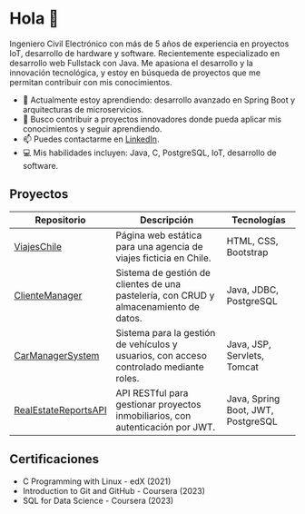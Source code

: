 # Hola 👋

Ingeniero Civil Electrónico con más de 5 años de experiencia en proyectos IoT, 
desarrollo de hardware y software. Recientemente especializado en desarrollo web 
Fullstack con Java. Me apasiona el desarrollo y la innovación tecnológica, y 
estoy en búsqueda de proyectos que me permitan contribuir con mis conocimientos.

- 🌱 Actualmente estoy aprendiendo: desarrollo avanzado en Spring Boot y arquitecturas de microservicios.
- 💼 Busco contribuir a proyectos innovadores donde pueda aplicar mis conocimientos y seguir aprendiendo.
- 📫 Puedes contactarme en [LinkedIn](https://www.linkedin.com/in/asmitmans).
- 💻 Mis habilidades incluyen: Java, C, PostgreSQL, IoT, desarrollo de software.

## Proyectos

| Repositorio              | Descripción                                              | Tecnologías                          |
|--------------------------|----------------------------------------------------------|--------------------------------------|
| [ViajesChile](https://github.com/asmitmans/ViajesChile)         | Página web estática para una agencia de viajes ficticia en Chile. | HTML, CSS, Bootstrap                 |
| [ClienteManager](https://github.com/asmitmans/ClienteManager)   | Sistema de gestión de clientes de una pastelería, con CRUD y almacenamiento de datos. | Java, JDBC, PostgreSQL                    |
| [CarManagerSystem](https://github.com/asmitmans/CarManagerSystem) | Sistema para la gestión de vehículos y usuarios, con acceso controlado mediante roles. | Java, JSP, Servlets, Tomcat          |
| [RealEstateReportsAPI](https://github.com/asmitmans/RealEstateReportsAPI) | API RESTful para gestionar proyectos inmobiliarios, con autenticación por JWT. | Java, Spring Boot, JWT, PostgreSQL   |

## Certificaciones

- C Programming with Linux - edX (2021)
- Introduction to Git and GitHub - Coursera (2023)
- SQL for Data Science - Coursera (2023)

